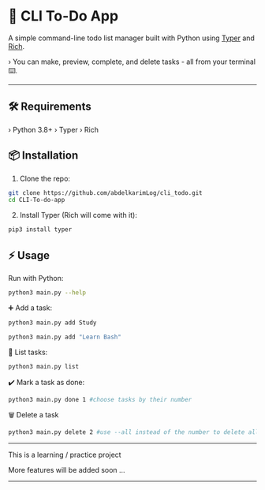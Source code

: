 # 📝 CLI To-Do App

A simple command-line todo list manager built with Python using [Typer](https://typer.tiangolo.com/) and [Rich](https://rich.readthedocs.io/).  

› You can make, preview, complete, and delete tasks - all from your terminal ⌨️.

---

## 🛠 Requirements

› Python 3.8+
› Typer
› Rich

## 📦 Installation

1. Clone the repo:
```bash
git clone https://github.com/abdelkarimLog/cli_todo.git
cd CLI-To-do-app
```

2. Install Typer (Rich will come with it):
```bash
pip3 install typer
```


## ⚡ Usage

Run with Python:
```bash
python3 main.py --help
```

➕ Add a task:
```bash
python3 main.py add Study
```
```bash
python3 main.py add "Learn Bash"
```

📃 List tasks:
```bash
python3 main.py list
```

✔️ Mark a task as done:
```bash
python3 main.py done 1 #choose tasks by their number
```

🗑️ Delete a task
```bash
python3 main.py delete 2 #use --all instead of the number to delete all tasks
```
---

This is a learning / practice project 

More features will be added soon ...

---
